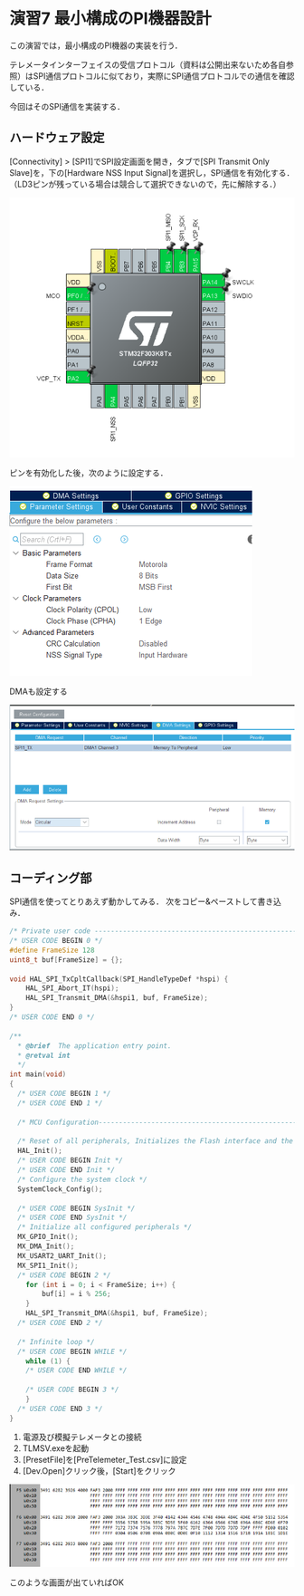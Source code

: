 # 演習7 最小構成のPI機器設計

この演習では，最小構成のPI機器の実装を行う．

テレメータインターフェイスの受信プロトコル（資料は公開出来ないため各自参照）はSPI通信プロトコルに似ており，実際にSPI通信プロトコルでの通信を確認している．

今回はそのSPI通信を実装する．

## ハードウェア設定

[Connectivity] > [SPI1]でSPI設定画面を開き，タブで[SPI Transmit Only Slave]を，下の[Hardware NSS Input Signal]を選択し，SPI通信を有効化する．
（LD3ピンが残っている場合は競合して選択できないので，先に解除する．）

![](img/pin_setting.png)


ピンを有効化した後，次のように設定する．

![](img/spi_setting.png)

DMAも設定する

![](img/dma_setting.png)

## コーディング部

SPI通信を使ってとりあえず動かしてみる．
次をコピー&ペーストして書き込み．

```c
/* Private user code ---------------------------------------------------------*/
/* USER CODE BEGIN 0 */
#define FrameSize 128
uint8_t buf[FrameSize] = {};

void HAL_SPI_TxCpltCallback(SPI_HandleTypeDef *hspi) {
	HAL_SPI_Abort_IT(hspi);
	HAL_SPI_Transmit_DMA(&hspi1, buf, FrameSize);
}
/* USER CODE END 0 */

/**
  * @brief  The application entry point.
  * @retval int
  */
int main(void)
{
  /* USER CODE BEGIN 1 */
  /* USER CODE END 1 */

  /* MCU Configuration--------------------------------------------------------*/

  /* Reset of all peripherals, Initializes the Flash interface and the Systick. */
  HAL_Init();
  /* USER CODE BEGIN Init */
  /* USER CODE END Init */
  /* Configure the system clock */
  SystemClock_Config();

  /* USER CODE BEGIN SysInit */
  /* USER CODE END SysInit */
  /* Initialize all configured peripherals */
  MX_GPIO_Init();
  MX_DMA_Init();
  MX_USART2_UART_Init();
  MX_SPI1_Init();
  /* USER CODE BEGIN 2 */
	for (int i = 0; i < FrameSize; i++) {
		buf[i] = i % 256;
	}
	HAL_SPI_Transmit_DMA(&hspi1, buf, FrameSize);
  /* USER CODE END 2 */

  /* Infinite loop */
  /* USER CODE BEGIN WHILE */
	while (1) {
    /* USER CODE END WHILE */

    /* USER CODE BEGIN 3 */
	}
  /* USER CODE END 3 */
}

```

1. 電源及び模擬テレメータとの接続
2. TLMSV.exeを起動
3. [PresetFile]を[PreTelemeter_Test.csv]に設定
4. [Dev.Open]クリック後，[Start]をクリック

![](img/result.png)

このような画面が出ていればOK